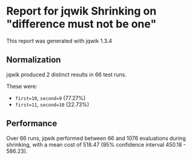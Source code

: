 # Report for jqwik Shrinking on "difference must not be one"

This report was generated with jqwik 1.3.4

## Normalization

jqwik produced 2 distinct results in 66 test runs.

These were:

* ``first=10``, ``second=9`` (77.27%)
* ``first=11``, ``second=10`` (22.73%)

## Performance

Over 66 runs, jqwik performed between 66 and 1076 evaluations during shrinking,
with a mean cost of 518.47 (95% confidence interval 450.18 - 586.23).
